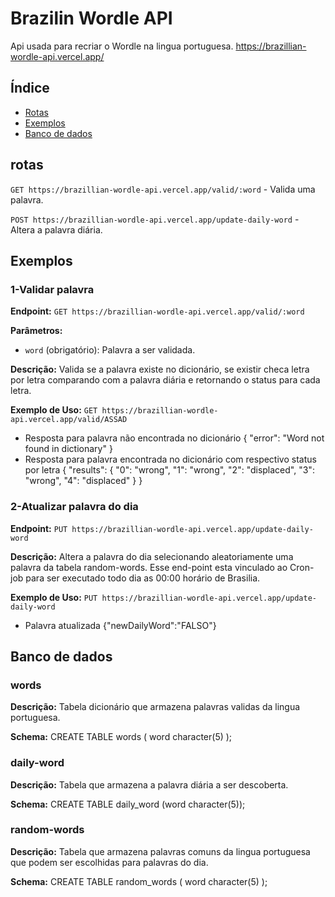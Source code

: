 # Brazilin Wordle API

Api usada para recriar o Wordle na lingua portuguesa.
https://brazillian-wordle-api.vercel.app/

## Índice

- [Rotas](#rotas)
- [Exemplos](#exemplos)
- [Banco de dados](#banco)

## rotas

`GET https://brazillian-wordle-api.vercel.app/valid/:word` - Valida uma palavra.

`POST https://brazillian-wordle-api.vercel.app/update-daily-word` - Altera a palavra diária.

## Exemplos

### 1-Validar palavra

**Endpoint:** `GET https://brazillian-wordle-api.vercel.app/valid/:word`

**Parâmetros:**
- `word` (obrigatório): Palavra a ser validada.

**Descrição:** 
Valida se a palavra existe no dicionário, se existir checa letra por letra comparando com a palavra diária e retornando o status para cada letra.

**Exemplo de Uso:**
`GET https://brazillian-wordle-api.vercel.app/valid/ASSAD`
- Resposta para palavra não encontrada no dicionário
{
    "error": "Word not found in dictionary"
}
- Resposta para palavra encontrada no dicionário com respectivo status por letra
{
    "results": {
        "0": "wrong",
        "1": "wrong",
        "2": "displaced",
        "3": "wrong",
        "4": "displaced"
    }
}

### 2-Atualizar palavra do dia

**Endpoint:** `PUT https://brazillian-wordle-api.vercel.app/update-daily-word`

**Descrição:** 
Altera a palavra do dia selecionando aleatoriamente uma palavra da tabela random-words.
Esse end-point esta vinculado ao Cron-job para ser executado todo dia as 00:00 horário de Brasilia.

**Exemplo de Uso:**
`PUT https://brazillian-wordle-api.vercel.app/update-daily-word`
- Palavra atualizada
{"newDailyWord":"FALSO"}

## Banco de dados

### words

**Descrição:** 
Tabela dicionário que armazena palavras validas da lingua portuguesa.

**Schema:** 
CREATE TABLE words (
word character(5)
);

### daily-word

**Descrição:** 
Tabela que armazena a palavra diária a ser descoberta.

**Schema:** 
CREATE TABLE daily_word (word character(5));

### random-words

**Descrição:** 
Tabela que armazena palavras comuns da lingua portuguesa que podem ser escolhidas para palavras do dia.

**Schema:** 
CREATE TABLE random_words (
    word  character(5)
);





